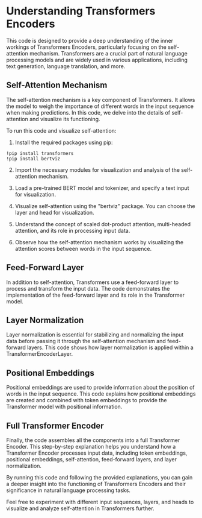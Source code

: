 # Understanding Transformers Encoders

This code is designed to provide a deep understanding of the inner workings of Transformers Encoders, particularly focusing on the self-attention mechanism. Transformers are a crucial part of natural language processing models and are widely used in various applications, including text generation, language translation, and more.

## Self-Attention Mechanism

The self-attention mechanism is a key component of Transformers. It allows the model to weigh the importance of different words in the input sequence when making predictions. In this code, we delve into the details of self-attention and visualize its functioning.

To run this code and visualize self-attention:

1. Install the required packages using pip:

```
!pip install transformers
!pip install bertviz
```

2. Import the necessary modules for visualization and analysis of the self-attention mechanism.

3. Load a pre-trained BERT model and tokenizer, and specify a text input for visualization.

4. Visualize self-attention using the "bertviz" package. You can choose the layer and head for visualization.

5. Understand the concept of scaled dot-product attention, multi-headed attention, and its role in processing input data.

6. Observe how the self-attention mechanism works by visualizing the attention scores between words in the input sequence.

## Feed-Forward Layer

In addition to self-attention, Transformers use a feed-forward layer to process and transform the input data. The code demonstrates the implementation of the feed-forward layer and its role in the Transformer model.

## Layer Normalization

Layer normalization is essential for stabilizing and normalizing the input data before passing it through the self-attention mechanism and feed-forward layers. This code shows how layer normalization is applied within a TransformerEncoderLayer.

## Positional Embeddings

Positional embeddings are used to provide information about the position of words in the input sequence. This code explains how positional embeddings are created and combined with token embeddings to provide the Transformer model with positional information.

## Full Transformer Encoder

Finally, the code assembles all the components into a full Transformer Encoder. This step-by-step explanation helps you understand how a Transformer Encoder processes input data, including token embeddings, positional embeddings, self-attention, feed-forward layers, and layer normalization.

By running this code and following the provided explanations, you can gain a deeper insight into the functioning of Transformers Encoders and their significance in natural language processing tasks.

Feel free to experiment with different input sequences, layers, and heads to visualize and analyze self-attention in Transformers further.
